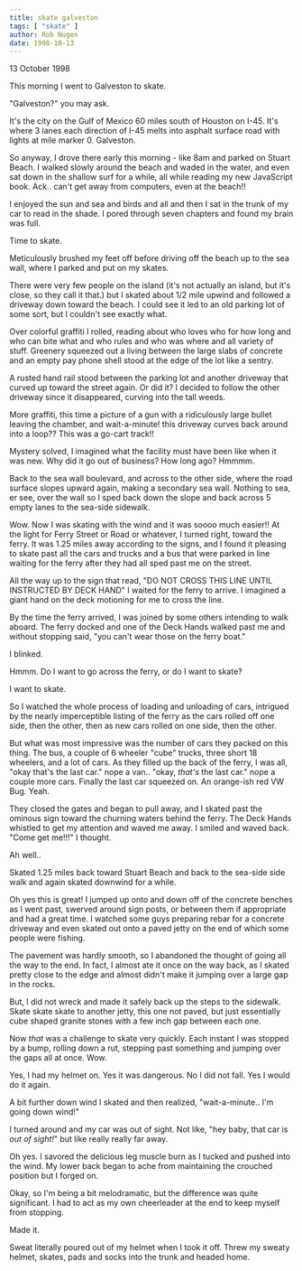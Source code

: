 ```yaml
---
title: skate galveston
tags: [ "skate" ]
author: Rob Nugen
date: 1998-10-13
---
```


<title>Skated at Galveston</title>

<p class=date>13 October 1998</p>

<p>This morning I went to Galveston to skate.  

<p>"Galveston?" you may ask.  

<p>It's the city on the Gulf of Mexico 60 miles south of Houston on I-45.  It's where 3 lanes each direction of I-45 melts into asphalt surface road with lights at mile marker 0.  Galveston.

<p>So anyway, I drove there early this morning - like 8am and parked on Stuart Beach. I walked slowly around the beach and waded in the water, and even sat down in the shallow surf for a while, all while reading my new JavaScript book.  Ack.. can't get away from computers, even at the beach!!

<p>I enjoyed the sun and sea and birds and all and then I sat in the trunk of my car to read in the shade. I pored through seven chapters and found my brain was full.  

<p>Time to skate.

<p>Meticulously brushed my feet off before driving off the beach up to the sea wall, where I parked and put on my skates.

<p>There were very few people on the island (it's not actually an island, but it's close, so they call it that.) but I skated about 1/2 mile upwind and followed a driveway down toward the beach. I could see it led to an old parking lot of some sort, but I couldn't see exactly what.

<p>Over colorful graffiti I rolled, reading about who loves who for how long and who can bite what and who rules and who was where and all variety of stuff. Greenery squeezed out a living between the large slabs of concrete and an empty pay phone shell stood at the edge of the lot like a sentry.

<p>A rusted hand rail stood between the parking lot and another driveway that curved up toward the street again. Or did it?
I decided to follow the other driveway since it disappeared, curving into the tall weeds.

<p>More graffiti, this time a picture of a gun with a ridiculously large bullet leaving the chamber, and wait-a-minute! this driveway curves back around into a loop??  This was a go-cart track!!

<p>Mystery solved, I imagined what the facility must have been like when it was new.  Why did it go out of business?  How long ago?  Hmmmm.

<p>Back to the sea wall boulevard, and across to the other side, where the road surface slopes upward again, making a secondary sea wall.  Nothing to sea, er see, over the wall so I sped back down the slope and back across 5 empty lanes to the sea-side sidewalk.

<p>Wow. Now I was skating with the wind and it was soooo much easier!!  At the light for Ferry Street or Road or whatever, I turned right, toward the ferry. It was 1.25 miles away according to the signs, and I found it pleasing to skate past all the cars and trucks and a bus that were parked in line waiting for the ferry after they had all sped past me on the street.

<p>All the way up to the sign that read, "DO NOT CROSS THIS LINE UNTIL INSTRUCTED BY DECK HAND" I waited for the ferry to arrive.
I imagined a giant hand on the deck motioning for me to cross the line.

<p>By the time the ferry arrived, I was joined by some others intending to walk aboard.  The ferry docked and one of the Deck Hands walked past me and without stopping said, "you can't wear those on the ferry boat."

<p>I blinked.

<p>Hmmm. Do I want to go across the ferry, or do I want to skate?

<p>I want to skate.

<p>So I watched the whole process of loading and unloading of cars, intrigued by the nearly imperceptible listing of the ferry as the cars rolled off one side, then the other, then as new cars rolled on one side, then the other.

<p>But what was most impressive was the number of cars they packed on this thing.  The bus, a couple of 6 wheeler "cube" trucks, three short 18 wheelers, and a lot of cars. As they filled up the back of the ferry, I was all, "okay that's the last car." nope a van.. "okay, <em>that's</em> the last car." nope a couple more cars. Finally the last car squeezed on. An orange-ish red VW Bug.  Yeah.

<p>They closed the gates and began to pull away, and I skated past the ominous sign toward the churning waters behind the ferry.  The Deck Hands whistled to get my attention and waved me away. I smiled and waved back.  "Come get me!!!" I thought.

<p>Ah well..  

<p>Skated 1.25 miles back toward Stuart Beach and back to the 
sea-side side walk and again skated downwind for a while.

<p>Oh yes this is great!  I jumped up onto and down off of the concrete benches as I went past, swerved around sign posts, or between them if appropriate and had a great time. I watched some guys preparing rebar for a concrete driveway and even skated out onto a paved jetty on the end of which some people were fishing.

<p>The pavement was hardly smooth, so I abandoned the thought of going all the way to the end. In fact, I almost ate it once on the way back, as I skated pretty close to the edge and almost didn't make it jumping over a large gap in the rocks.

<p>But,  I did not wreck and made it safely back up the steps to the sidewalk.  Skate skate skate to another jetty, this one not paved, but just essentially cube shaped granite stones with a few inch gap between each one.

<p>Now <em>that</em> was a challenge to skate very quickly. Each instant I was stopped by a bump, rolling down a rut, stepping past something and jumping over the gaps all at once. Wow.

<p>Yes, I had my helmet on. Yes it was dangerous. No I did not fall. Yes I would do it again.

<p>A bit further down wind I skated and then realized, "wait-a-minute.. I'm going down wind!"

<p>I turned around and my car was out of sight. Not like, "hey baby, that car is <em>out of sight!</em>" but like really really far away.

<p>Oh yes.  I savored the delicious leg muscle burn as I tucked and pushed into the wind.  My lower back began to ache from maintaining the crouched position but I forged on.

<p>Okay, so I'm being a bit melodramatic, but the difference was quite significant. I had to act as my own cheerleader at the end to keep myself from stopping.

<p>Made it.

<p>Sweat literally poured out of my helmet when I took it off. Threw my sweaty helmet, skates, pads and socks into the trunk and headed home.
</p>
